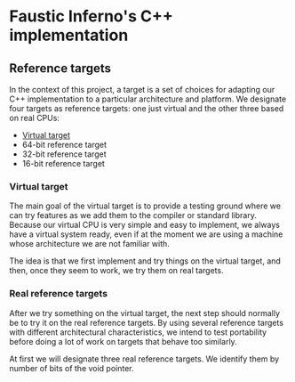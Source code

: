# Faustic Inferno's C++ implementation

## Reference targets

In the context of this project, a target is a set of choices for adapting our C++ implementation to a particular architecture and platform. We designate four targets as reference targets: one just virtual and the other three based on real CPUs:

* [Virtual target](virtual_target.md)
* 64-bit reference target
* 32-bit reference target
* 16-bit reference target

### Virtual target

The main goal of the virtual target is to provide a testing ground where we can try features as we add them to the compiler or standard library. Because our virtual CPU is very simple and easy to implement, we always have a virtual system ready, even if at the moment we are using a machine whose architecture we are not familiar with.

The idea is that we first implement and try things on the virtual target, and then, once they seem to work, we try them on real targets.

### Real reference targets

After we try something on the virtual target, the next step should normally be to try it on the real reference targets. By using several reference targets with different architectural characteristics, we intend to test portability before doing a lot of work on targets that behave too similarly.

At first we will designate three real reference targets. We identify them by number of bits of the void pointer.

